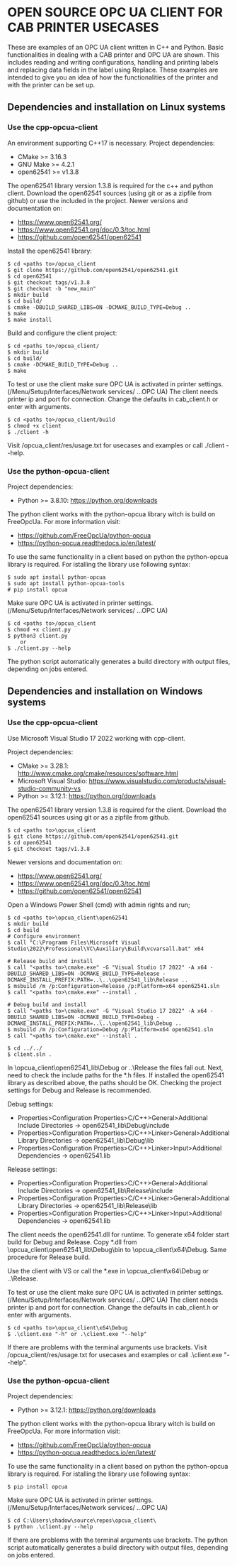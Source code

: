 # OPEN SOURCE OPC UA CLIENT FOR CAB PRINTER USECASES

These are examples of an OPC UA client written in C++ and Python. Basic functionalities in 
dealing with a CAB printer and OPC UA are shown. This includes reading and writing configurations, 
handling and printing labels and replacing data fields in the label using Replace. These examples 
are intended to give you an idea of how the functionalities of the printer and with the printer 
can be set up.

## Dependencies and installation on Linux systems

### Use the cpp-opcua-client

An environment supporting C++17 is necessary. Project dependencies:
 * CMake >= 3.16.3
 * GNU Make >= 4.2.1
 * open62541 >= v1.3.8

The open62541 library version 1.3.8 is required for the c++ and python client. 
Download the open62541 sources (using git or as a zipfile from github) or use the included in the project. 
Newer versions and documentation on:
 * https://www.open62541.org/
 * https://www.open62541.org/doc/0.3/toc.html
 * https://github.com/open62541/open62541

Install the open62541 library:

    $ cd <paths to>/opcua_client
    $ git clone https://github.com/open62541/open62541.git
    $ cd open62541
    $ git checkout tags/v1.3.8
    $ git checkout -b "new_main"
    $ mkdir build
    $ cd build/
    $ cmake -DBUILD_SHARED_LIBS=ON -DCMAKE_BUILD_TYPE=Debug ..
    $ make
    $ make install

Build and configure the client project:

    $ cd <paths to>/opcua_client/
    $ mkdir build 
    $ cd build/
    $ cmake -DCMAKE_BUILD_TYPE=Debug ..
    $ make

To test or use the client make sure OPC UA is activated in printer settings. 
(/Menu/Setup/Interfaces/Network services/ ...OPC UA)
The client needs printer ip and port for connection. Change the defaults in cab_client.h or enter with arguments.

    $ cd <paths to>/opcua_client/build
    $ chmod +x client
    $ ./client -h

Visit <paths to>/opcua_client/res/usage.txt for usecases and examples or call ./client --help.

### Use the python-opcua-client

Project dependencies:
 * Python >= 3.8.10: https://python.org/downloads

The python client works with the python-opcua library witch is build 
on FreeOpcUa. For more information visit:
 * https://github.com/FreeOpcUa/python-opcua
 * https://python-opcua.readthedocs.io/en/latest/

To use the same functionality in a client based on python the python-opcua library is required.
For istalling the library use following syntax:

    $ sudo apt install python-opcua 
    $ sudo apt install python-opcua-tools
    # pip install opcua

Make sure OPC UA is activated in printer settings. 
(/Menu/Setup/Interfaces/Network services/ ...OPC UA)

    $ cd <paths to>/opcua_client
    $ chmod +x client.py
    $ python3 client.py 
        or
    $ ./client.py --help

The python script automatically generates a build directory with output files, depending on jobs entered.

## Dependencies and installation on Windows systems

### Use the cpp-opcua-client

Use Microsoft Visual Studio 17 2022 working with cpp-client.

Project dependencies:
 * CMake >= 3.28.1: http://www.cmake.org/cmake/resources/software.html
 * Microsoft Visual Studio: https://www.visualstudio.com/products/visual-studio-community-vs
 * Python >= 3.12.1: https://python.org/downloads

The open62541 library version 1.3.8 is required for the client. 
Download the open62541 sources using git or as a zipfile from github.
    
    $ cd <paths to>\opcua_client
    $ git clone https://github.com/open62541/open62541.git
    $ cd open62541
    $ git checkout tags/v1.3.8

Newer versions and documentation on:
 * https://www.open62541.org/
 * https://www.open62541.org/doc/0.3/toc.html
 * https://github.com/open62541/open62541

Open a Windows Power Shell (cmd) with admin rights and run;

    $ cd <paths to>\opcua_client\open62541
    $ mkdir build  
    $ cd build
    # Configure environment 
    $ call "C:\Programm Files\Microsoft Visual Studio\2022\Professional\VC\Auxiliary\Build\vcvarsall.bat" x64

    # Release build and install
    $ call "<paths to>\cmake.exe" -G "Visual Studio 17 2022" -A x64 -DBUILD_SHARED_LIBS=ON -DCMAKE_BUILD_TYPE=Release -DCMAKE_INSTALL_PREFIX:PATH=..\..\open62541_lib\Release ..
    $ msbuild /m /p:Configuration=Release /p:Platform=x64 open62541.sln
    $ call "<paths to>\cmake.exe" --install .

    # Debug build and install
    $ call "<paths to>\cmake.exe" -G "Visual Studio 17 2022" -A x64 -DBUILD_SHARED_LIBS=ON -DCMAKE_BUILD_TYPE=Debug -DCMAKE_INSTALL_PREFIX:PATH=..\..\open62541_lib\Debug ..
    $ msbuild /m /p:Configuration=Debug /p:Platform=x64 open62541.sln
    $ call "<paths to>\cmake.exe" --install .

    $ cd ../../
    $ client.sln .

In <paths to>\opcua_client\open62541_lib\Debug or ..\Release the files fall out.
Next, need to check the include paths for the *.h files. 
If installed the open62541 library as described above, the paths should be OK.
Checking the project settings for Debug and Release is recommended.

Debug settings:
 * Properties>Configuration Properties>C/C++>General>Additional Include Directories -> open62541_lib\Debug\include
 * Properties>Configuration Properties>C/C++>Linker>General>Additional Library Directories -> open62541_lib\Debug\lib
 * Properties>Configuration Properties>C/C++>Linker>Input>Additional Dependencies -> open62541.lib

Release settings:
 * Properties>Configuration Properties>C/C++>General>Additional Include Directories -> open62541_lib\Release\include
 * Properties>Configuration Properties>C/C++>Linker>General>Additional Library Directories -> open62541_lib\Release\lib
 * Properties>Configuration Properties>C/C++>Linker>Input>Additional Dependencies -> open62541.lib

The client needs the open62541.dll for runtime. To generate x64 folder start build for Debug and Release.
Copy *.dll from <paths to>\opcua_client\open62541_lib\Debug\bin to <paths to>\opcua_client\x64\Debug.
Same procedure for Release build.

Use the client with VS or call the *.exe in <paths to>\opcua_client\x64\Debug or ..\Release.

To test or use the client make sure OPC UA is activated in printer settings. 
(/Menu/Setup/Interfaces/Network services/ ...OPC UA)
The client needs printer ip and port for connection. Change the defaults in cab_client.h or enter with arguments.

    $ cd <paths to>\opcua_client\x64\Debug
    $ .\client.exe "-h" or .\client.exe "--help"

If there are problems with the terminal arguments use brackets.
Visit <paths to>/opcua_client/res/usage.txt for usecases and examples or call .\client.exe "--help".

### Use the python-opcua-client

Project dependencies:
 * Python >= 3.12.1: https://python.org/downloads

The python client works with the python-opcua library witch is build 
on FreeOpcUa. For more information visit:
 * https://github.com/FreeOpcUa/python-opcua
 * https://python-opcua.readthedocs.io/en/latest/

To use the same functionality in a client based on python the python-opcua library is required.
For istalling the library use following syntax:

    $ pip install opcua

Make sure OPC UA is activated in printer settings. 
(/Menu/Setup/Interfaces/Network services/ ...OPC UA)

    $ cd C:\Users\shadow\source\repos\opcua_client\
    $ python .\client.py --help

If there are problems with the terminal arguments use brackets.
The python script automatically generates a build directory with output files, depending on jobs entered.

<!-- Eof -->